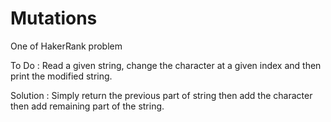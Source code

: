 # Mutations
One of HakerRank problem

To Do  : Read a given string, change the character at a given index and then print the modified string.

Solution : Simply return the previous part of string then add the character then add remaining part of the string. 
